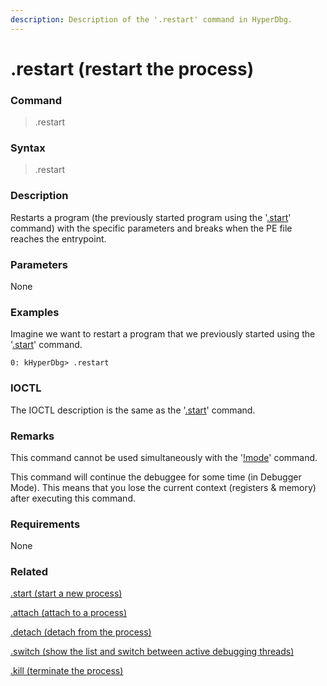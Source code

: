 ```yaml
---
description: Description of the '.restart' command in HyperDbg.
---
```


# .restart (restart the process)

### Command

> .restart

### Syntax

> .restart&#x20;

### Description

Restarts a program (the previously started program using the '[.start](https://docs.hyperdbg.org/commands/meta-commands/.start)' command) with the specific parameters and breaks when the PE file reaches the entrypoint.

### Parameters

None

### Examples

Imagine we want to restart a program that we previously started using the '[.start](https://docs.hyperdbg.org/commands/meta-commands/.start)' command.

```
0: kHyperDbg> .restart 
```

### IOCTL

The IOCTL description is the same as the '[.start](https://docs.hyperdbg.org/commands/meta-commands/.start)' command.

### Remarks

This command cannot be used simultaneously with the '[!mode](https://docs.hyperdbg.org/commands/extension-commands/mode)' command.

This command will continue the debuggee for some time (in Debugger Mode). This means that you lose the current context (registers & memory) after executing this command.

### Requirements

None

### Related

[.start (start a new process)](https://docs.hyperdbg.org/commands/meta-commands/.start)

[.attach (attach to a process)](https://docs.hyperdbg.org/commands/meta-commands/.attach)

[.detach (detach from the process)](https://docs.hyperdbg.org/commands/meta-commands/.detach)

[.switch (show the list and switch between active debugging threads)](https://docs.hyperdbg.org/commands/meta-commands/.switch)

[.kill (terminate the process)](https://docs.hyperdbg.org/commands/meta-commands/.kill)
